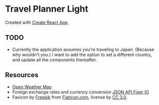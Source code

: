 # Travel Planner Light

Created with [Create React App](https://github.com/facebookincubator/create-react-app).

## TODO

* Currently the application assumes you're traveling to Japan. (Because why wouldn't you.) I want to add the option to set a different country, and update all the components thereafter.

## Resources

* [Open Weather Map](https://openweathermap.org/)
* Foreign exchange rates and currency conversion [JSON API Fixer IO](https://fixer.io/)
* Favicon by [Freepik](http://www.freepik.com) from [Flaticon.com](https://www.flaticon.com/), license by [CC 3.0](http://creativecommons.org/licenses/by/3.0/).